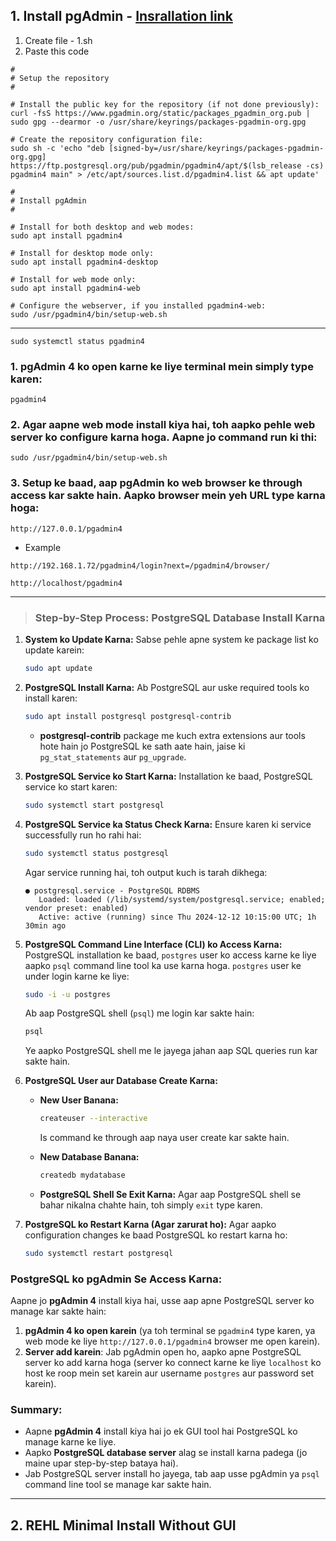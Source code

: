 
## 1. **Install pgAdmin** - [Insrallation link](https://www.pgadmin.org/download/pgadmin-4-apt/)

1. Create file - 1.sh
2. Paste this code

```
#
# Setup the repository
#

# Install the public key for the repository (if not done previously):
curl -fsS https://www.pgadmin.org/static/packages_pgadmin_org.pub | sudo gpg --dearmor -o /usr/share/keyrings/packages-pgadmin-org.gpg

# Create the repository configuration file:
sudo sh -c 'echo "deb [signed-by=/usr/share/keyrings/packages-pgadmin-org.gpg] https://ftp.postgresql.org/pub/pgadmin/pgadmin4/apt/$(lsb_release -cs) pgadmin4 main" > /etc/apt/sources.list.d/pgadmin4.list && apt update'

#
# Install pgAdmin
#

# Install for both desktop and web modes:
sudo apt install pgadmin4

# Install for desktop mode only:
sudo apt install pgadmin4-desktop

# Install for web mode only: 
sudo apt install pgadmin4-web 

# Configure the webserver, if you installed pgadmin4-web:
sudo /usr/pgadmin4/bin/setup-web.sh
```

<hr>

```
sudo systemctl status pgadmin4
```

### 1. pgAdmin 4 ko open karne ke liye terminal mein simply type karen:

```
pgadmin4
```

### 2. Agar aapne web mode install kiya hai, toh aapko pehle web server ko configure karna hoga. Aapne jo command run ki thi:

```
sudo /usr/pgadmin4/bin/setup-web.sh
```

### 3. Setup ke baad, aap pgAdmin ko web browser ke through access kar sakte hain. Aapko browser mein yeh URL type karna hoga:

```
http://127.0.0.1/pgadmin4
```

- Example
```
http://192.168.1.72/pgadmin4/login?next=/pgadmin4/browser/
```

```
http://localhost/pgadmin4
```

<hr>

> ### Step-by-Step Process: PostgreSQL Database Install Karna

1. **System ko Update Karna:**
   Sabse pehle apne system ke package list ko update karein:
   ```bash
   sudo apt update
   ```

2. **PostgreSQL Install Karna:**
   Ab PostgreSQL aur uske required tools ko install karen:
   ```bash
   sudo apt install postgresql postgresql-contrib
   ```

   - **postgresql-contrib** package me kuch extra extensions aur tools hote hain jo PostgreSQL ke sath aate hain, jaise ki `pg_stat_statements` aur `pg_upgrade`.

3. **PostgreSQL Service ko Start Karna:**
   Installation ke baad, PostgreSQL service ko start karen:
   ```bash
   sudo systemctl start postgresql
   ```

4. **PostgreSQL Service ka Status Check Karna:**
   Ensure karen ki service successfully run ho rahi hai:
   ```bash
   sudo systemctl status postgresql
   ```

   Agar service running hai, toh output kuch is tarah dikhega:
   ```
   ● postgresql.service - PostgreSQL RDBMS
      Loaded: loaded (/lib/systemd/system/postgresql.service; enabled; vendor preset: enabled)
      Active: active (running) since Thu 2024-12-12 10:15:00 UTC; 1h 30min ago
   ```

5. **PostgreSQL Command Line Interface (CLI) ko Access Karna:**
   PostgreSQL installation ke baad, `postgres` user ko access karne ke liye aapko `psql` command line tool ka use karna hoga. `postgres` user ke under login karne ke liye:
   ```bash
   sudo -i -u postgres
   ```

   Ab aap PostgreSQL shell (`psql`) me login kar sakte hain:
   ```bash
   psql
   ```

   Ye aapko PostgreSQL shell me le jayega jahan aap SQL queries run kar sakte hain.

6. **PostgreSQL User aur Database Create Karna:**
   - **New User Banana:**
     ```bash
     createuser --interactive
     ```
     Is command ke through aap naya user create kar sakte hain.
   
   - **New Database Banana:**
     ```bash
     createdb mydatabase
     ```

   - **PostgreSQL Shell Se Exit Karna:**
     Agar aap PostgreSQL shell se bahar nikalna chahte hain, toh simply `exit` type karen.

7. **PostgreSQL ko Restart Karna (Agar zarurat ho):**
   Agar aapko configuration changes ke baad PostgreSQL ko restart karna ho:
   ```bash
   sudo systemctl restart postgresql
   ```

### PostgreSQL ko pgAdmin Se Access Karna:
Aapne jo **pgAdmin 4** install kiya hai, usse aap apne PostgreSQL server ko manage kar sakte hain:
1. **pgAdmin 4 ko open karein** (ya toh terminal se `pgadmin4` type karen, ya web mode ke liye `http://127.0.0.1/pgadmin4` browser me open karein).
2. **Server add karein**: Jab pgAdmin open ho, aapko apne PostgreSQL server ko add karna hoga (server ko connect karne ke liye `localhost` ko host ke roop mein set karein aur username `postgres` aur password set karein).
   
### Summary:
- Aapne **pgAdmin 4** install kiya hai jo ek GUI tool hai PostgreSQL ko manage karne ke liye.
- Aapko **PostgreSQL database server** alag se install karna padega (jo maine upar step-by-step bataya hai).
- Jab PostgreSQL server install ho jayega, tab aap usse pgAdmin ya `psql` command line tool se manage kar sakte hain.

<hr>

## 2. **REHL Minimal Install Without GUI**


